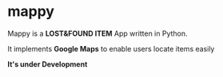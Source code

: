 # mappy
Mappy is a <b>LOST&FOUND ITEM</b> App written in Python.
<p>It implements <b>Google Maps</b> to enable users locate items easily</p>
<p><b>It's under Development</b></p>
